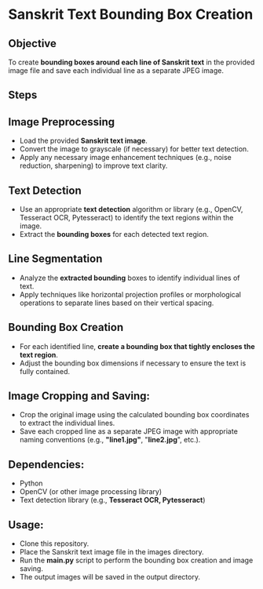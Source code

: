 # **Sanskrit Text Bounding Box Creation**

## Objective
To create **bounding boxes around each line of Sanskrit text** in the provided image file and save each individual line as a separate JPEG image.

## Steps 

## Image Preprocessing

- Load the provided **Sanskrit text image**.
- Convert the image to grayscale (if necessary) for better text detection.
- Apply any necessary image enhancement techniques (e.g., noise reduction, sharpening) to improve text clarity.

## Text Detection

- Use an appropriate **text detection** algorithm or library (e.g., OpenCV, Tesseract OCR, Pytesseract) to identify the text regions within the image.
- Extract the **bounding boxes** for each detected text region.
## Line Segmentation

- Analyze the **extracted bounding** boxes to identify individual lines of text.
- Apply techniques like horizontal projection profiles or morphological operations to separate lines based on their vertical spacing.
## Bounding Box Creation

- For each identified line, **create a bounding box that tightly encloses the text region**.
- Adjust the bounding box dimensions if necessary to ensure the text is fully contained.
## Image Cropping and Saving:

- Crop the original image using the calculated bounding box coordinates to extract the individual lines.
- Save each cropped line as a separate JPEG image with appropriate naming conventions (e.g., **"line1.jpg"**, "**line2.jpg**", etc.).
## Dependencies:

- Python
- OpenCV (or other image processing library)
- Text detection library (e.g., **Tesseract OCR, Pytesseract**)

## Usage:

- Clone this repository.
- Place the Sanskrit text image file in the images directory.
- Run the **main.py** script to perform the bounding box creation and image saving.
- The output images will be saved in the output directory.
